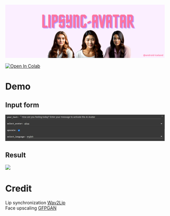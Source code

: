 


<img src="https://raw.githubusercontent.com/android-iceland/LipSync-Avatar/main/LipSync-Avatar.png" width="800">

[![Open In Colab](https://colab.research.google.com/assets/colab-badge.svg)](https://colab.research.google.com/github/android-iceland/LipSync-Avatar/blob/main/LipSync_Avatar.ipynb)


# Demo <br>
## Input form 
![](https://github.com/android-iceland/LipSync-Avatar/blob/main/form.png)
## Result
![](https://github.com/android-iceland/LipSync-Avatar/blob/main/video/sample.gif)




# Credit 
Lip synchronization [Wav2Lip](https://github.com/Rudrabha/Wav2Lip)
<br>
Face upscaling [GFPGAN](https://github.com/TencentARC/GFPGAN)

